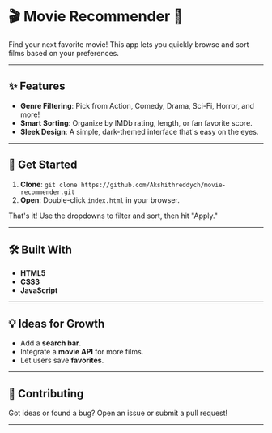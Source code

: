 
# 🎬 Movie Recommender 🍿

Find your next favorite movie! This app lets you quickly browse and sort films based on your preferences.

---

## ✨ Features

* **Genre Filtering**: Pick from Action, Comedy, Drama, Sci-Fi, Horror, and more!
* **Smart Sorting**: Organize by IMDb rating, length, or fan favorite score.
* **Sleek Design**: A simple, dark-themed interface that's easy on the eyes.

---

## 🚀 Get Started

1.  **Clone**: `git clone https://github.com/Akshithreddych/movie-recommender.git`
2.  **Open**: Double-click `index.html` in your browser.

That's it! Use the dropdowns to filter and sort, then hit "Apply."

---

## 🛠️ Built With

* **HTML5**
* **CSS3**
* **JavaScript**

---

## 💡 Ideas for Growth

* Add a **search bar**.
* Integrate a **movie API** for more films.
* Let users save **favorites**.

---

## 🤝 Contributing

Got ideas or found a bug? Open an issue or submit a pull request!

---
